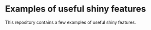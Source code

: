 # Examples of useful shiny features 

This repository contains a few examples of useful shiny features.
